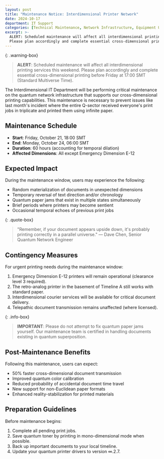 ```yaml
---
layout: post
title: "Maintenance Notice: Interdimensional Printer Network"
date: 2024-10-17
department: IT Support
categories: [Technical Maintenance, Network Infrastructure, Equipment Updates]
excerpt: >-
  ALERT: Scheduled maintenance will affect all interdimensional printing services this weekend.
  Please plan accordingly and complete essential cross-dimensional printing before Friday at 17:00 SMT.
---
```


{: .warning-box}
> **ALERT**: Scheduled maintenance will affect all interdimensional printing services this weekend. Please plan accordingly and complete essential cross-dimensional printing before Friday at 17:00 SMT (Standard Multiverse Time).

The Interdimensional IT Department will be performing critical maintenance on the quantum network infrastructure that supports our cross-dimensional printing capabilities. This maintenance is necessary to prevent issues like last month's incident where the entire Q-sector received everyone's print jobs in triplicate and printed them using infinite paper.

## Maintenance Schedule

* **Start**: Friday, October 21, 18:00 SMT  
* **End**: Monday, October 24, 06:00 SMT
* **Duration**: 60 hours (accounting for temporal dilation)
* **Affected Dimensions**: All except Emergency Dimension E-12

## Expected Impact

During the maintenance window, users may experience the following:

* Random materialization of documents in unexpected dimensions
* Temporary reversal of text direction and/or chronology
* Quantum paper jams that exist in multiple states simultaneously
* Brief periods where printers may become sentient
* Occasional temporal echoes of previous print jobs

{: .quote-box}
> "Remember, if your document appears upside down, it's probably printing correctly in a parallel universe."
> — Dave Chen, Senior Quantum Network Engineer

## Contingency Measures

For urgent printing needs during the maintenance window:

1. Emergency Dimension E-12 printers will remain operational (clearance level 3 required).
2. The retro-analog printer in the basement of Timeline A still works with standard paper.
3. Interdimensional courier services will be available for critical document delivery.
4. Telepathic document transmission remains unaffected (where licensed).

{: .info-box}
> **IMPORTANT**: Please do not attempt to fix quantum paper jams yourself. Our maintenance team is certified in handling documents existing in quantum superposition.

## Post-Maintenance Benefits

Following this maintenance, users can expect:

* 50% faster cross-dimensional document transmission
* Improved quantum color calibration
* Reduced probability of accidental document time travel
* New support for non-Euclidean paper formats
* Enhanced reality-stabilization for printed materials

## Preparation Guidelines

Before maintenance begins:

1. Complete all pending print jobs.
2. Save quantum toner by printing in mono-dimensional mode when possible.
3. Back up important documents to your local timeline.
4. Update your quantum printer drivers to version ∞.2.7.
